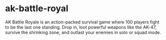 # ak-battle-royal
AK Battle Royale is an action-packed survival game where 100 players fight to be the last one standing. Drop in, loot powerful weapons like the AK-47, survive the shrinking zone, and outlast your enemies in solo or squad mode.
